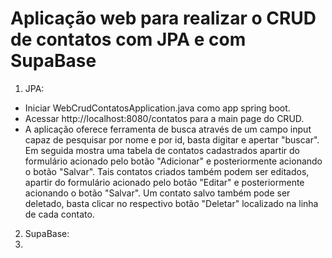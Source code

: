 # Aplicação web para realizar o CRUD de contatos com JPA e com SupaBase
1) JPA:
- Iniciar WebCrudContatosApplication.java como app spring boot.
- Acessar http://localhost:8080/contatos para a main page do CRUD.
- A aplicação oferece ferramenta de busca através de um campo input capaz de pesquisar por nome e por id, basta digitar e apertar "buscar". Em seguida mostra uma tabela de contatos cadastrados apartir do formulário acionado pelo botão "Adicionar" e posteriormente acionando o botão "Salvar". Tais contatos criados também podem ser editados, apartir do formulário acionado pelo botão "Editar" e posteriormente acionando o botão "Salvar". Um contato salvo também pode ser deletado, basta clicar no respectivo botão "Deletar" localizado na linha de cada contato.

2) SupaBase:
3) 
